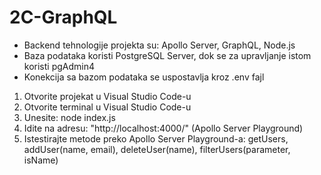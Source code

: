 # 2C-GraphQL
- Backend tehnologije projekta su: Apollo Server, GraphQL, Node.js
- Baza podataka koristi PostgreSQL Server, dok se za upravljanje istom koristi pgAdmin4
- Konekcija sa bazom podataka se uspostavlja kroz .env fajl

1. Otvorite projekat u Visual Studio Code-u
2. Otvorite terminal u Visual Studio Code-u
3. Unesite: node index.js
4. Idite na adresu: "http://localhost:4000/" (Apollo Server Playground)
5. Istestirajte metode preko Apollo Server Playground-a: getUsers, addUser(name, email), deleteUser(name), filterUsers(parameter, isName)